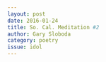 ```yaml
---
layout: post 
date: 2016-01-24
title: So. Cal. Meditation #2
author: Gary Sloboda
category: poetry
issue: idol
---
```

